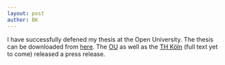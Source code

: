 ```yaml
---
layout: post
author: BK
---
```

I have successfully defened my thesis at the Open University. The thesis can be downloaded from [here](/assets/files/publications/proefschrift_krumnow.pdf). The [OU](https://www.ou.nl/-/promotie-technische-inspanningen-nodig-om-metingen-aan-het-world-wide-web-te-verbeteren) as well as the [TH Köln](https://www.th-koeln.de/forschung/abgeschlossene-promotionen_93333.php) (full text yet to come) released a press release. 